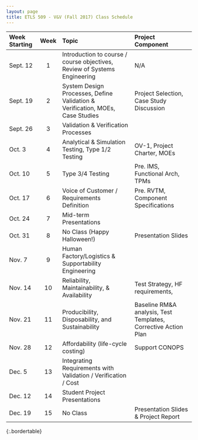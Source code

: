 ```yaml
---
layout: page
title: ETLS 509 - V&V (Fall 2017) Class Schedule
---
```


| Week Starting | Week | Topic                                                                         | Project Component                                              |
|:--------------|:----:|:------------------------------------------------------------------------------|:---------------------------------------------------------------|
| Sept. 12      |  1   | Introduction to course / course objectives, Review of Systems Engineering     | N/A                                                            |
| Sept. 19      |  2   | System Design Processes, Define Validation & Verification, MOEs, Case Studies | Project Selection, Case Study Discussion                       |
| Sept. 26      |  3   | Validation & Verification Processes                                           |                                                                |
| Oct. 3        |  4   | Analytical & Simulation Testing, Type 1/2 Testing                             | OV-1, Project Charter, MOEs                                    |
| Oct. 10       |  5   | Type 3/4 Testing                                                              | Pre. IMS, Functional Arch, TPMs                                |
| Oct. 17       |  6   | Voice of Customer / Requirements Definition                                   | Pre. RVTM, Component Specifications                            |
| Oct. 24       |  7   | Mid-term Presentations                                                        |                                                                |
| Oct. 31       |  8   | No Class (Happy Halloween!)                                                   | Presentation Slides                                            |
| Nov. 7        |  9   | Human Factory/Logistics & Supportability Engineering                          |                                                                |
| Nov. 14       |  10  | Reliability, Maintainability, & Availability                                  | Test Strategy, HF requirements,                                |
| Nov. 21       |  11  | Producibility, Disposability, and Sustainability                              | Baseline RM&A analysis, Test Templates, Corrective Action Plan |
| Nov. 28       |  12  | Affordability (life-cycle costing)                                            | Support CONOPS                                                 |
| Dec. 5        |  13  | Integrating Requirements with Validation / Verification / Cost                |                                                                |
| Dec. 12       |  14  | Student Project Presentations                                                 |                                                                |
| Dec. 19       |  15  | No Class                                                                      | Presentation Slides & Project Report                           |
{:.bordertable}
